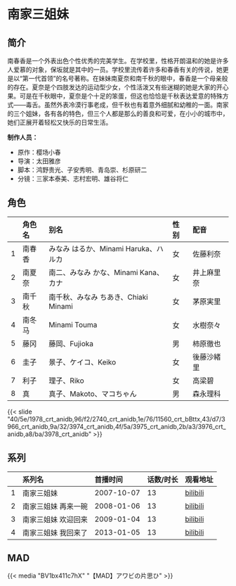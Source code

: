 # 南家三姐妹


## 简介

南春香是一个外表出色个性优秀的完美学生。在学校里，性格开朗温和的她是许多人爱慕的对象，保坂就是其中的一员。学校里流传着许多和春香有关的传说，她更是以“第一代首领”的名号著称。在妹妹南夏奈和南千秋的眼中，春香是一个母亲般的存在。夏奈是个四肢发达的运动型少女，个性活泼又有些迷糊的她是大家的开心果。可是在千秋眼中，夏奈是个十足的笨蛋，但这也恰恰是千秋表达爱意的特殊方式——毒舌。虽然外表冷漠行事老成，但千秋也有着意外细腻和幼稚的一面。南家的三个姐妹，各有各的特色，但三个人都是那么的善良和可爱，在小小的城市中，她们正展开着轻松又快乐的日常生活。

**制作人员：**
- 原作：樱场小春
- 导演：太田雅彦
- 脚本：鸿野贵光、子安秀明、青岛崇、杉原研二
- 分镜：三家本泰美、志村宏明、雄谷将仁

## 角色

|     |   角色名   |   别名  | 性别 |  配音  |
|:--- |:------  |:----      |:---  |:--   |
| 1 | 南春香 | みなみ はるか、Minami Haruka、ハルカ | 女 | 佐藤利奈 |
| 2 | 南夏奈 | 南二、みなみ かな、Minami Kana、カナ | 女 | 井上麻里奈 |
| 3 | 南千秋 | 南千秋、みなみ ちあき、Chiaki Minami | 女 | 茅原実里 |
| 4 | 南冬马 | Minami Touma | 女 | 水樹奈々 |
| 5 | 藤冈 | 藤岡、Fujioka | 男 | 柿原徹也 |
| 6 | 圭子 | 景子、ケイコ、Keiko | 女 | 後藤沙緒里 |
| 7 | 利子 | 理子、Riko | 女 | 高梁碧 |
| 8 | 真 | 真子、Makoto、マコちゃん | 男 | 森永理科 |

{{< slide "40/5e/1978_crt_anidb,96/f2/2740_crt_anidb,1e/76/11560_crt_bBttx,43/d7/3966_crt_anidb,9a/32/3974_crt_anidb,4f/5a/3975_crt_anidb,2b/a3/3976_crt_anidb,a8/ba/3978_crt_anidb" >}}

## 系列

|     |   系列名   |   首播时间  | 话数/时长  | 观看地址 |
|:---  |:------    |:----      |:---       |:---  |
| 1 | 南家三姐妹 | 2007-10-07 | 13 | [bilibili](https://www.bilibili.com/bangumi/play/ss620)  |
| 2 | 南家三姐妹 再来一碗 | 2008-01-06 | 13 | [bilibili](https://www.bilibili.com/bangumi/play/ss621)  |
| 3 | 南家三姐妹 欢迎回来 | 2009-01-04 | 13 | [bilibili](https://www.bilibili.com/bangumi/play/ss622)  |
| 4 | 南家三姐妹 我回来了 | 2013-01-05 | 13 | [bilibili](https://www.bilibili.com/bangumi/play/ss623)  |


## MAD

{{< media  "BV1bx411c7hX" 
"【MAD】アワビの片思ひ"  >}}

